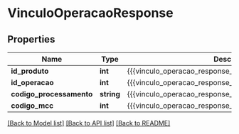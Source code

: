 # VinculoOperacaoResponse

## Properties
Name | Type | Description | Notes
------------ | ------------- | ------------- | -------------
**id_produto** | **int** | {{{vinculo_operacao_response_id_produto_value}}} | [optional] 
**id_operacao** | **int** | {{{vinculo_operacao_response_id_operacao_value}}} | [optional] 
**codigo_processamento** | **string** | {{{vinculo_operacao_response_codigo_processamento_value}}} | [optional] 
**codigo_mcc** | **int** | {{{vinculo_operacao_response_codigo_m_c_c_value}}} | [optional] 

[[Back to Model list]](../README.md#documentation-for-models) [[Back to API list]](../README.md#documentation-for-api-endpoints) [[Back to README]](../README.md)


